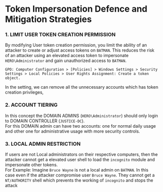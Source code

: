 # Token Impersonation Defence and Mitigation Strategies

### 1. LIMIT USER TOKEN CREATION PERMISSION

By modifying User token creation permission, you limit the ability of an attacker to create or adjust access tokens on `BATMAN`. This reduces the risk of an attacker using an elevated access token to impersonate `HERO\Administrator` and gain unauthorized access to `BATMAN`.

```
GPO: Computer Configuration > [Policies] > Windows Settings > Security Settings > Local Policies > User Rights Assignment: Create a token object. 
```

In the setting, we can remove all the unnecessary accounts which has token creation privileges,
### 2.  ACCOUNT TIERING 

In this concept the DOMAIN ADMINS (`HERO\Administrator`) should only login to  DOMAIN CONTROLLER (`JUSTICE-DC`).<br>
For this DOMAIN admin can have two accounts: one for normal daily usage and other one for administrative usage with more security controls.

### 3. LOCAL ADMIN RESTRICTION

If users are not Local administrators on their respective computers, then the attacker cannot get a elevated user shell to load the `incognito` module and impersonate other tokens.<br>
For Example: Imagine `Bruce Wayne` is not a local admin on `BATMAN`. In this case even if the attacker compromise user `Bruce Wayne`. They cannot get a `NT/AUTHORITY` shell which prevents the working of `incognito` and stops the attack